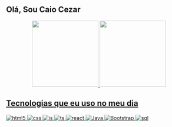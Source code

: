  ## Olá, Sou Caio Cezar
<div align = "center">
  <a href="https://github.com/CaioCezarRCosta">
  <img height = "180em" src = "https://github-readme-stats.vercel.app/api?username=CaioCezarRCosta&show_icons=true&theme=dracula&include_all_commits=true&count_private=true" />
  <img height = "180em" src = "https://github-readme-stats.vercel.app/api/top-langs/?username=CaioCezarRCosta&layout=compact&langs_count=7&theme=dracula" />
</div>

  ## Tecnologias que eu uso no meu dia

<div style = "display: inline_block">
  <img align = "center" alt = "html5" src = "https://img.shields.io/badge/HTML5-E34F26?style=for-the-badge&logo=html5&logoColor=white" />
  <img align = "center" alt = "css" src = "https://img.shields.io/badge/CSS3-1572B6?style=for-the-badge&logo=css3&logoColor=white" />
  <img align = "center" alt = "js" src = "https://img.shields.io/badge/JavaScript-F7DF1E?style=for-the-badge&logo=javascript&logoColor=black" />
  <img align = "center" alt = "ts" src = "https://img.shields.io/badge/TypeScript-007ACC?style=for-the-badge&logo=typescript&logoColor=white" />
  <img align = "center" alt = "react" src = "https://img.shields.io/badge/React-20232A?style=for-the-badge&logo=react&logoColor=61DAFB" />
  <img align = "center" alt = "Java" src = "https://img.shields.io/badge/Java-ED8B00?style=for-the-badge&logo=java&logoColor=white"/>
  <img align = "center" alt = "Bootstrap" src = "https://img.shields.io/badge/Bootstrap-563D7C?style=for-the-badge&logo=bootstrap&logoColor=white"/>
  <img align = "center" alt = "sql" src = "https://img.shields.io/badge/MySQL-00000F?style=for-the-badge&logo=mysql&logoColor=white"/>
</div> <br/>
